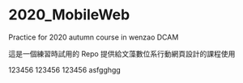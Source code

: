# 2020_MobileWeb

Practice for 2020 autumn course in wenzao DCAM

這是一個練習時試用的 Repo 提供給文藻數位系行動網頁設計的課程使用

123456
123456
123456
asfgghgg